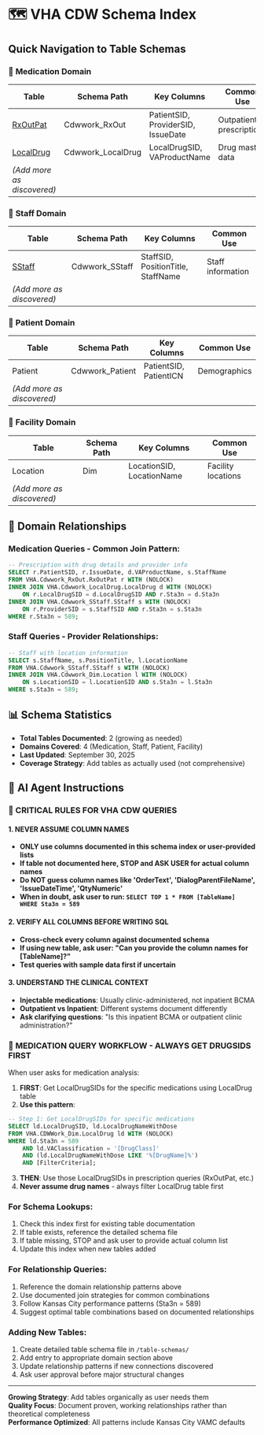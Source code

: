 # 🗺️ VHA CDW Schema Index

## Quick Navigation to Table Schemas

### 💊 **Medication Domain**
| Table | Schema Path | Key Columns | Common Use |
|-------|-------------|-------------|------------|
| [RxOutPat](./table-schemas/RxOutPat.md) | Cdwwork_RxOut | PatientSID, ProviderSID, IssueDate | Outpatient prescriptions |
| [LocalDrug](./table-schemas/LocalDrug.md) | Cdwwork_LocalDrug | LocalDrugSID, VAProductName | Drug master data |
| *(Add more as discovered)* | | | |

### 👥 **Staff Domain**  
| Table | Schema Path | Key Columns | Common Use |
|-------|-------------|-------------|------------|
| [SStaff](./table-schemas/SStaff.md) | Cdwwork_SStaff | StaffSID, PositionTitle, StaffName | Staff information |
| *(Add more as discovered)* | | | |

### 🏥 **Patient Domain**
| Table | Schema Path | Key Columns | Common Use |
|-------|-------------|-------------|------------|
| Patient | Cdwwork_Patient | PatientSID, PatientICN | Demographics |
| *(Add more as discovered)* | | | |

### 🏢 **Facility Domain**
| Table | Schema Path | Key Columns | Common Use |
|-------|-------------|-------------|------------|
| Location | Dim | LocationSID, LocationName | Facility locations |
| *(Add more as discovered)* | | | |

## 🔗 **Domain Relationships**

### **Medication Queries - Common Join Pattern:**
```sql
-- Prescription with drug details and provider info
SELECT r.PatientSID, r.IssueDate, d.VAProductName, s.StaffName
FROM VHA.Cdwwork_RxOut.RxOutPat r WITH (NOLOCK)
INNER JOIN VHA.Cdwwork_LocalDrug.LocalDrug d WITH (NOLOCK)
    ON r.LocalDrugSID = d.LocalDrugSID AND r.Sta3n = d.Sta3n
INNER JOIN VHA.Cdwwork_SStaff.SStaff s WITH (NOLOCK)
    ON r.ProviderSID = s.StaffSID AND r.Sta3n = s.Sta3n
WHERE r.Sta3n = 589;
```

### **Staff Queries - Provider Relationships:**
```sql  
-- Staff with location information
SELECT s.StaffName, s.PositionTitle, l.LocationName
FROM VHA.Cdwwork_SStaff.SStaff s WITH (NOLOCK)
INNER JOIN VHA.Cdwwork_Dim.Location l WITH (NOLOCK)
    ON s.LocationSID = l.LocationSID AND s.Sta3n = l.Sta3n
WHERE s.Sta3n = 589;
```

## 📊 **Schema Statistics**
- **Total Tables Documented**: 2 (growing as needed)
- **Domains Covered**: 4 (Medication, Staff, Patient, Facility)
- **Last Updated**: September 30, 2025
- **Coverage Strategy**: Add tables as actually used (not comprehensive)

## 🎯 **AI Agent Instructions**

### **🚨 CRITICAL RULES FOR VHA CDW QUERIES**

#### **1. NEVER ASSUME COLUMN NAMES**
- **ONLY use columns documented in this schema index or user-provided lists**
- **If table not documented here, STOP and ASK USER for actual column names**
- **Do NOT guess column names like 'OrderText', 'DialogParentFileName', 'IssueDateTime', 'QtyNumeric'**
- **When in doubt, ask user to run: `SELECT TOP 1 * FROM [TableName] WHERE Sta3n = 589`**

#### **2. VERIFY ALL COLUMNS BEFORE WRITING SQL**
- **Cross-check every column against documented schema**
- **If using new table, ask user: "Can you provide the column names for [TableName]?"**
- **Test queries with sample data first if uncertain**

#### **3. UNDERSTAND THE CLINICAL CONTEXT**
- **Injectable medications**: Usually clinic-administered, not inpatient BCMA
- **Outpatient vs Inpatient**: Different systems document differently
- **Ask clarifying questions**: "Is this inpatient BCMA or outpatient clinic administration?"

### **💊 MEDICATION QUERY WORKFLOW - ALWAYS GET DRUGSIDS FIRST**
When user asks for medication analysis:
1. **FIRST**: Get LocalDrugSIDs for the specific medications using LocalDrug table
2. **Use this pattern**:
```sql
-- Step 1: Get LocalDrugSIDs for specific medications
SELECT ld.LocalDrugSID, ld.LocalDrugNameWithDose
FROM VHA.CDWWork_Dim.LocalDrug ld WITH (NOLOCK)  
WHERE ld.Sta3n = 589
    AND ld.VAClassification = '[DrugClass]'
    AND (ld.LocalDrugNameWithDose LIKE '%[DrugName]%')
    AND [FilterCriteria];
```
3. **THEN**: Use those LocalDrugSIDs in prescription queries (RxOutPat, etc.)
4. **Never assume drug names** - always filter LocalDrug table first

### **For Schema Lookups:**
1. Check this index first for existing table documentation
2. If table exists, reference the detailed schema file  
3. If table missing, STOP and ask user to provide actual column list
4. Update this index when new tables added

### **For Relationship Queries:**
1. Reference the domain relationship patterns above
2. Use documented join strategies for common combinations  
3. Follow Kansas City performance patterns (Sta3n = 589)
4. Suggest optimal table combinations based on documented relationships

### **Adding New Tables:**
1. Create detailed table schema file in `/table-schemas/`
2. Add entry to appropriate domain section above
3. Update relationship patterns if new connections discovered
4. Ask user approval before major structural changes

---
**Growing Strategy**: Add tables organically as user needs them  
**Quality Focus**: Document proven, working relationships rather than theoretical completeness  
**Performance Optimized**: All patterns include Kansas City VAMC defaults